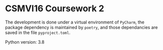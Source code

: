 # CSMVI16 Coursework 2

The development is done under a virtual environment of `PyCharm`, the package dependency is maintained by `poetry`, and those dependancies are saved in the file `pyproject.toml`.

Python version: 3.8
